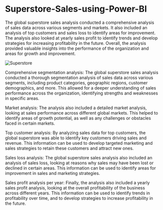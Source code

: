 # Superstore-Sales-using-Power-BI

The global superstore sales analysis conducted a comprehensive analysis of sales data across various segments and markets. It also included an analysis of top customers and sales loss to identify areas for improvement. The analysis also looked at yearly sales profit to identify trends and develop strategies for increasing profitability in the future. Overall, the analysis provided valuable insights into the performance of the organization and areas for growth and improvement.

![Superstore](https://github.com/anushri786/Superstore-Sales-using-Power-BI/assets/20989045/e8db788f-33fb-4862-b8e2-56b075129dc0)

Comprehensive segmentation analysis: The global superstore sales analysis conducted a thorough segmentation analysis of sales data across various segments, including product categories, geographic regions, customer demographics, and more. This allowed for a deeper understanding of sales performance across the organization, identifying strengths and weaknesses in specific areas.

Market analysis: The analysis also included a detailed market analysis, looking at sales performance across different global markets. This helped to identify areas of growth potential, as well as any challenges or obstacles faced in certain markets.

Top customer analysis: By analyzing sales data for top customers, the global superstore was able to identify key customers driving sales and revenue. This information can be used to develop targeted marketing and sales strategies to retain these customers and attract new ones.

Sales loss analysis: The global superstore sales analysis also included an analysis of sales loss, looking at reasons why sales may have been lost or declined in certain areas. This information can be used to identify areas for improvement in sales and marketing strategies.

Sales profit analysis per year: Finally, the analysis also included a yearly sales profit analysis, looking at the overall profitability of the business across different years. This information can be used to identify trends in profitability over time, and to develop strategies to increase profitability in the future.

